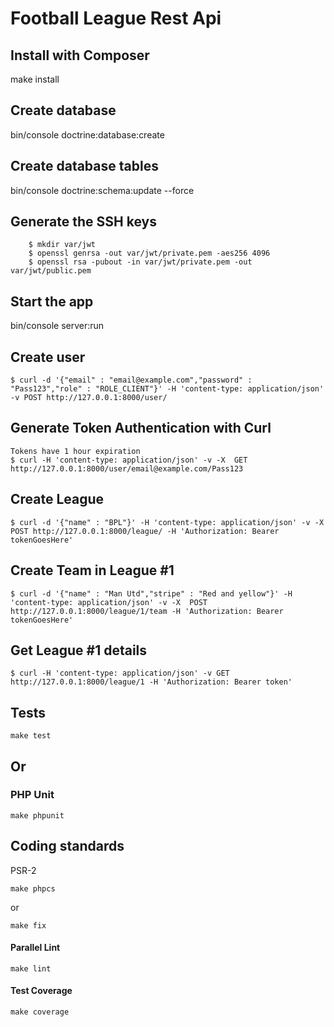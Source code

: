 # Football League Rest Api

## Install with Composer
make install

## Create database
bin/console doctrine:database:create

## Create database tables
bin/console doctrine:schema:update --force

## Generate the SSH keys

```
	$ mkdir var/jwt
	$ openssl genrsa -out var/jwt/private.pem -aes256 4096
	$ openssl rsa -pubout -in var/jwt/private.pem -out var/jwt/public.pem
```

## Start the app
bin/console server:run

## Create user
```
$ curl -d '{"email" : "email@example.com","password" : "Pass123","role" : "ROLE_CLIENT"}' -H 'content-type: application/json' -v POST http://127.0.0.1:8000/user/
```

## Generate Token Authentication with Curl

```
Tokens have 1 hour expiration
$ curl -H 'content-type: application/json' -v -X  GET http://127.0.0.1:8000/user/email@example.com/Pass123
```

## Create League

```
$ curl -d '{"name" : "BPL"}' -H 'content-type: application/json' -v -X  POST http://127.0.0.1:8000/league/ -H 'Authorization: Bearer tokenGoesHere'
```

## Create Team in League #1

```
$ curl -d '{"name" : "Man Utd","stripe" : "Red and yellow"}' -H 'content-type: application/json' -v -X  POST http://127.0.0.1:8000/league/1/team -H 'Authorization: Bearer tokenGoesHere'
```

## Get League #1 details

```
$ curl -H 'content-type: application/json' -v GET http://127.0.0.1:8000/league/1 -H 'Authorization: Bearer token'
```

## Tests

```
make test
```

## Or

### PHP Unit
```
make phpunit
```

## Coding standards

PSR-2

```
make phpcs
```

or
```
make fix
```

#### Parallel Lint

```
make lint
```
#### Test Coverage

```
make coverage
```